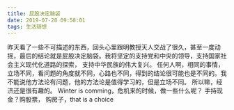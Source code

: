 ```yaml
---
title: 屁股决定脑袋
date: 2019-07-28 09:58:01
tags: 生活随想
---
```

昨天看了一些不可描述的东西，回头心里跟明教授天人交战了很久，甚至一度动摇，最后的结论就是屁股决定脑袋。我将坚定的支持党和中央的领导，支持国家社会主义现代化道路的探索， 支持中华民族的伟大复兴。
任何人啊，相同的事情，立场不同，看问题的角度就不同，心路也不同，得到的结论很可能也是不同的。我不能说他方法论有问题，他的方法论是值得学习的，但是立场不同。
所以嘛，经济还是很有趣的。
Winter is comming，危机来的时候，做一些什么呢？ 手持现金？购股票， 购房子，that is a choice
